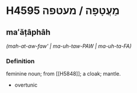 # H4595 מַעֲטָפָה / מעטפה

## maʻăṭâphâh

_(mah-at-aw-faw' | ma-uh-taw-PAW | ma-uh-ta-FA)_

### Definition

feminine noun; from [[H5848]]; a cloak; mantle.

- overtunic
